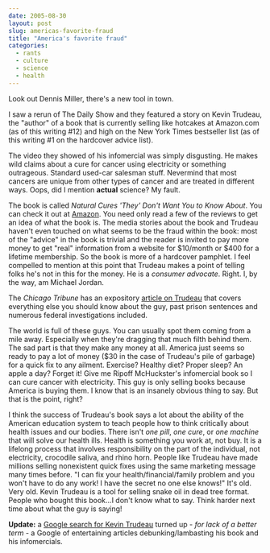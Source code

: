 ```yaml
---
date: 2005-08-30
layout: post
slug: americas-favorite-fraud
title: "America's favorite fraud"
categories:
  - rants
  - culture
  - science
  - health
---
```


Look out Dennis Miller, there's a new tool in town.

I saw a rerun of The Daily Show and they featured a story on Kevin Trudeau, the "author" of a book that is currently selling like hotcakes at Amazon.com (as of this writing #12) and high on the New York Times bestseller list (as of this writing #1 on the hardcover advice list).

The video they showed of his infomercial was simply disgusting. He makes wild claims about a cure for cancer using electricity or something outrageous. Standard used-car salesman stuff. Nevermind that most cancers are unique from other types of cancer and are treated in different ways. Oops, did I mention **actual** science? My fault.

The book is called _Natural Cures 'They' Don't Want You to Know About_. You can check it out at [Amazon](http://www.amazon.com/exec/obidos/tg/detail/-/0975599518/ref=pd_ts_b_12/104-9730386-2757543?v=glance&s=books&n=1000). You need only read a few of the reviews to get an idea of what the book is. The media stories about the book and Trudeau haven't even touched on what seems to be the fraud within the book: most of the "advice" in the book is trivial and the reader is invited to pay more money to get "real" information from a website for $10/month or $400 for a lifetime membership. So the book is more of a hardcover pamphlet. I feel compelled to mention at this point that Trudeau makes a point of telling folks he's not in this for the money. He is a _consumer advocate_. Right. I, by the way, am Michael Jordan.

The _Chicago Tribune_ has an expository [article on Trudeau](http://articles.chicagotribune.com/2005-08-30/business/0508300104_1_natural-cures-kevin-trudeau-cure-claims) that covers everything else you should know about the guy, past prison sentences and numerous federal investigations included.

The world is full of these guys. You can usually spot them coming from a mile away. Especially when they're dragging that much filth behind them. The sad part is that they make any money at all. America just seems so ready to pay a lot of money ($30 in the case of Trudeau's pile of garbage) for a quick fix to any ailment. Exercise? Healthy diet? Proper sleep? An apple a day? Forget it! Give me Ripoff McHuckster's infomercial book so I can cure cancer with electricity. This guy is only selling books because America is buying them. I know that is an insanely obvious thing to say. But that is the point, right?

I think the success of Trudeau's book says a lot about the ability of the American education system to teach people how to think critically about health issues and our bodies. There isn't _one pill_, _one cure_, or _one machine_ that will solve our health ills. Health is something you work at, not buy. It is a lifelong process that involves responsibility on the part of the individual, not electricity, crocodile saliva, and rhino horn. People like Trudeau have made millions selling nonexistent quick fixes using the same marketing message many times before. "I can fix your health/financial/family problem and you won't have to do any work! I have the secret no one else knows!" It's old. Very old. Kevin Trudeau is a tool for selling snake oil in dead tree format. People who bought this book...I don't know what to say. Think harder next time about what the guy is saying!

**Update:** a [Google search for Kevin Trudeau](http://www.google.com/search?q=kevin+trudeau&hl=en&hs=wZ&lr=&client=firefox-a&rls=org.mozilla:en-US:official&start=10&sa=N) turned up - _for lack of a better term_ - a Google of entertaining articles debunking/lambasting his book and his infomercials.
